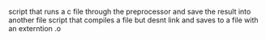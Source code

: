 script that runs a c file through the preprocessor and save the result into another file script that compiles a file but desnt link and saves to a file with an externtion .o
